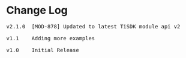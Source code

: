 # Change Log
<pre>
v2.1.0  [MOD-878] Updated to latest TiSDK module api v2

v1.1	Adding more examples

v1.0    Initial Release